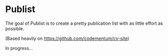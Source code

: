 Publist
=======

The goal of Publist is to create a pretty publication list with as little effort as possible.

(Based heavily on https://github.com/codementum/cv-site)

In progress...

